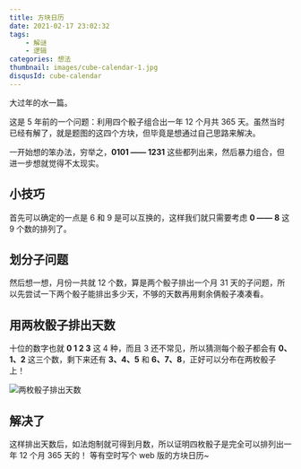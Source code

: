 ```yaml
---
title: 方块日历
date: 2021-02-17 23:02:32
tags:
    - 解谜
    - 逻辑
categories: 想法
thumbnail: images/cube-calendar-1.jpg
disqusId: cube-calendar
---
```


大过年的水一篇。

这是 5 年前的一个问题：利用四个骰子组合出一年 12 个月共 365 天。虽然当时已经有解了，就是题图的这四个方块，但毕竟是想通过自己思路来解决。

一开始想的笨办法，穷举之，**0101 —— 1231** 这些都列出来，然后暴力组合，但进一步想就觉得不太现实。

## 小技巧

首先可以确定的一点是 6 和 9 是可以互换的，这样我们就只需要考虑 **0 —— 8** 这 9 个数的排列了。

## 划分子问题

然后想一想，月份一共就 12 个数，算是两个骰子排出一个月 31 天的子问题，所以先尝试一下两个骰子能排出多少天，不够的天数再用剩余俩骰子凑凑看。

## 用两枚骰子排出天数

十位的数字也就 **0 1 2 3** 这 4 种，而且 3 还不常见，所以猜测每个骰子都会有 **0、1、2** 这三个数，剩下来还有 **3、4、5** 和 **6、7、8**，正好可以分布在两枚骰子上！

![两枚骰子排出天数](/blog/images/cube-calendar-2.png)

## 解决了

这样排出天数后，如法炮制就可得到月数，所以证明四枚骰子是完全可以排列出一年 12 个月 365 天的！
等有空时写个 web 版的方块日历~